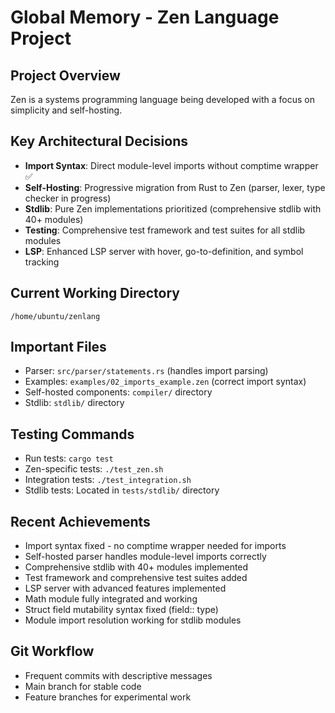 # Global Memory - Zen Language Project

## Project Overview
Zen is a systems programming language being developed with a focus on simplicity and self-hosting.

## Key Architectural Decisions
- **Import Syntax**: Direct module-level imports without comptime wrapper ✅
- **Self-Hosting**: Progressive migration from Rust to Zen (parser, lexer, type checker in progress)
- **Stdlib**: Pure Zen implementations prioritized (comprehensive stdlib with 40+ modules)
- **Testing**: Comprehensive test framework and test suites for all stdlib modules
- **LSP**: Enhanced LSP server with hover, go-to-definition, and symbol tracking

## Current Working Directory
`/home/ubuntu/zenlang`

## Important Files
- Parser: `src/parser/statements.rs` (handles import parsing)
- Examples: `examples/02_imports_example.zen` (correct import syntax)
- Self-hosted components: `compiler/` directory
- Stdlib: `stdlib/` directory

## Testing Commands
- Run tests: `cargo test`
- Zen-specific tests: `./test_zen.sh`
- Integration tests: `./test_integration.sh`
- Stdlib tests: Located in `tests/stdlib/` directory

## Recent Achievements
- Import syntax fixed - no comptime wrapper needed for imports
- Self-hosted parser handles module-level imports correctly
- Comprehensive stdlib with 40+ modules implemented
- Test framework and comprehensive test suites added
- LSP server with advanced features implemented
- Math module fully integrated and working
- Struct field mutability syntax fixed (field:: type)
- Module import resolution working for stdlib modules

## Git Workflow
- Frequent commits with descriptive messages
- Main branch for stable code
- Feature branches for experimental work